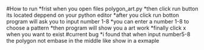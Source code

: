 #How to run
*frist when you open files polygon_art.py
*then click run button its located deppend on your python editor
*after you click run botton program will ask you to input number 1-8 
*you can enter a number 1-8 to choose a pattern 
*then program will show you a art work
*finally click x when you want to exist
#current bug 
*i found that when input number5-8 the polygon not embase in the middle like show in a exmaple
